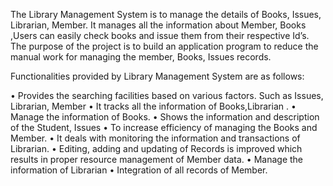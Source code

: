 
The Library Management System is to manage the details of  Books, Issues, Librarian, Member.
It manages all the information about Member, Books ,Users can easily check books and issue them from their respective Id’s. 
The purpose of the project is to build an application program to reduce the manual work for managing the member, Books, Issues records.

Functionalities provided by Library Management System are as follows:

•	Provides the searching facilities based on various factors. Such as  Issues, Librarian, Member
•	It tracks all the information of Books,Librarian .
•	Manage the information of Books.
•	Shows the information and description of the Student, Issues
•	To increase efficiency of managing the  Books and Member.
•	It deals with monitoring the information and transactions of Librarian.
•	Editing, adding and updating of Records is improved which results in proper resource management of Member data.
•	Manage the information of Librarian
•	Integration of all records of Member.
